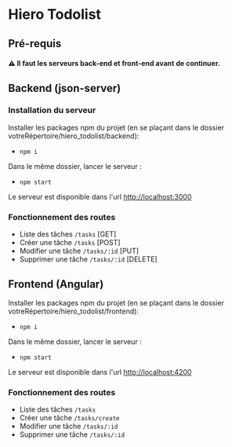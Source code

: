 # Hiero Todolist

## Pré-requis

#### ⚠ Il faut les serveurs back-end et front-end avant de continuer.

## Backend (json-server)

### Installation du serveur

Installer les packages npm du projet (en se plaçant dans le dossier votreRépertoire/hiero_todolist/backend):
- `npm i`

Dans le même dossier, lancer le serveur :
- `npm start`

Le serveur est disponible dans l'url <a href='http://localhost:3000'>http://localhost:3000</a>

### Fonctionnement des routes

- Liste des tâches `/tasks` [GET]
- Créer une tâche `/tasks` [POST]
- Modifier une tâche `/tasks/:id` [PUT]
- Supprimer une tâche `/tasks/:id` [DELETE]


## Frontend (Angular)

Installer les packages npm du projet (en se plaçant dans le dossier votreRépertoire/hiero_todolist/frontend):
- `npm i`

Dans le même dossier, lancer le serveur :
- `npm start`

Le serveur est disponible dans l'url <a href='http://localhost:4200'>http://localhost:4200</a>

### Fonctionnement des routes

- Liste des tâches `/tasks`
- Créer une tâche `/tasks/create`
- Modifier une tâche `/tasks/:id`
- Supprimer une tâche `/tasks/:id`

